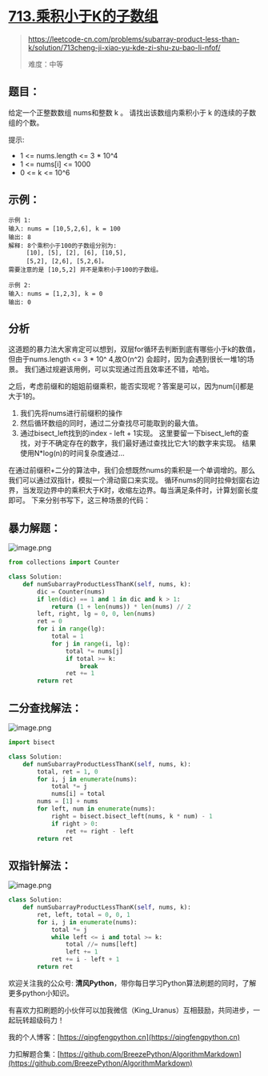 # [713.乘积小于K的子数组](https://leetcode-cn.com/problems/subarray-product-less-than-k/solution/713cheng-ji-xiao-yu-kde-zi-shu-zu-bao-li-nfof/)
> https://leetcode-cn.com/problems/subarray-product-less-than-k/solution/713cheng-ji-xiao-yu-kde-zi-shu-zu-bao-li-nfof/
> 
> 难度：中等

## 题目：
给定一个正整数数组 nums和整数 k 。
请找出该数组内乘积小于 k 的连续的子数组的个数。

提示:
- 1 <= nums.length <= 3 * 10^4
- 1 <= nums[i] <= 1000
- 0 <= k <= 10^6

## 示例：

```
示例 1:
输入: nums = [10,5,2,6], k = 100
输出: 8
解释: 8个乘积小于100的子数组分别为: 
     [10], [5], [2], [6], [10,5],
     [5,2], [2,6], [5,2,6]。
需要注意的是 [10,5,2] 并不是乘积小于100的子数组。

示例 2:
输入: nums = [1,2,3], k = 0
输出: 0
```

## 分析
这道题的暴力法大家肯定可以想到，双层for循环去判断到底有哪些小于k的数值，
但由于nums.length <= 3 * 10^ 4,故O(n^2) 会超时，因为会遇到很长一堆1的场景。
我们通过规避该用例，可以实现通过而且效率还不错，哈哈。

之后，考虑前缀和的姐姐前缀乘积，能否实现呢？答案是可以，因为num[i]都是大于1的。
1. 我们先将nums进行前缀积的操作
2. 然后循环数组的同时，通过二分查找尽可能取到的最大值。
3. 通过bisect_left找到的index - left + 1实现。
这里要留一下bisect_left的查找，对于不确定存在的数字，我们最好通过查找比它大1的数字来实现。
结果使用N*log(n)的时间复杂度通过...

在通过前缀积+二分的算法中，我们会想既然nums的乘积是一个单调增的。那么我们可以通过双指针，模拟一个滑动窗口来实现。
循环nums的同时拉伸划窗右边界，当发现边界中的乘积大于K时，收缩左边界。每当满足条件时，计算划窗长度即可。
下来分别书写下，这三种场景的代码：

## 暴力解题：
![image.png](https://pic.leetcode-cn.com/1626872234-AseIUt-image.png)
```python
from collections import Counter

class Solution:
    def numSubarrayProductLessThanK(self, nums, k):
        dic = Counter(nums)
        if len(dic) == 1 and 1 in dic and k > 1:
            return (1 + len(nums)) * len(nums) // 2
        left, right, lg = 0, 0, len(nums)
        ret = 0
        for i in range(lg):
            total = 1
            for j in range(i, lg):
                total *= nums[j]
                if total >= k:
                    break
                ret += 1
        return ret
```

## 二分查找解法：
![image.png](https://pic.leetcode-cn.com/1626872369-YZuSMJ-image.png)
```python
import bisect

class Solution:
    def numSubarrayProductLessThanK(self, nums, k):
        total, ret = 1, 0
        for i, j in enumerate(nums):
            total *= j
            nums[i] = total
        nums = [1] + nums
        for left, num in enumerate(nums):
            right = bisect.bisect_left(nums, k * num) - 1
            if right > 0:
                ret += right - left
        return ret
```


## 双指针解法：
![image.png](https://pic.leetcode-cn.com/1626872310-nWBcBB-image.png)

```python
class Solution:
    def numSubarrayProductLessThanK(self, nums, k):
        ret, left, total = 0, 0, 1
        for i, j in enumerate(nums):
            total *= j
            while left <= i and total >= k:
                total //= nums[left]
                left += 1
            ret += i - left + 1
        return ret
```

欢迎关注我的公众号: **清风Python**，带你每日学习Python算法刷题的同时，了解更多python小知识。

有喜欢力扣刷题的小伙伴可以加我微信（King_Uranus）互相鼓励，共同进步，一起玩转超级码力！

我的个人博客：[https://qingfengpython.cn](https://qingfengpython.cn)

力扣解题合集：[https://github.com/BreezePython/AlgorithmMarkdown](https://github.com/BreezePython/AlgorithmMarkdown)
